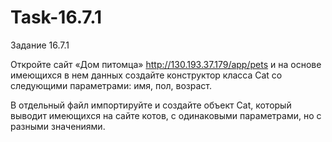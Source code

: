 # Task-16.7.1
Задание 16.7.1

Откройте сайт «‎Дом питомца» http://130.193.37.179/app/pets и на основе имеющихся в нем данных создайте конструктор класса Cat со следующими параметрами: имя, пол, возраст.

В отдельный файл импортируйте и создайте объект Cat, который выводит имеющихся на сайте котов, с одинаковыми параметрами, но с разными значениями. 
